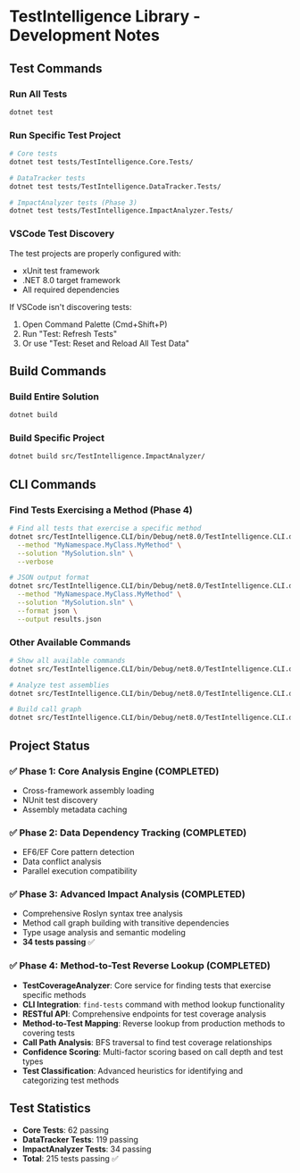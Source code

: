 # TestIntelligence Library - Development Notes

## Test Commands

### Run All Tests
```bash
dotnet test
```

### Run Specific Test Project
```bash
# Core tests
dotnet test tests/TestIntelligence.Core.Tests/

# DataTracker tests  
dotnet test tests/TestIntelligence.DataTracker.Tests/

# ImpactAnalyzer tests (Phase 3)
dotnet test tests/TestIntelligence.ImpactAnalyzer.Tests/
```

### VSCode Test Discovery
The test projects are properly configured with:
- xUnit test framework
- .NET 8.0 target framework
- All required dependencies

If VSCode isn't discovering tests:
1. Open Command Palette (Cmd+Shift+P)
2. Run "Test: Refresh Tests"
3. Or use "Test: Reset and Reload All Test Data"

## Build Commands

### Build Entire Solution
```bash
dotnet build
```

### Build Specific Project
```bash
dotnet build src/TestIntelligence.ImpactAnalyzer/
```

## CLI Commands

### Find Tests Exercising a Method (Phase 4)
```bash
# Find all tests that exercise a specific method
dotnet src/TestIntelligence.CLI/bin/Debug/net8.0/TestIntelligence.CLI.dll find-tests \
  --method "MyNamespace.MyClass.MyMethod" \
  --solution "MySolution.sln" \
  --verbose

# JSON output format
dotnet src/TestIntelligence.CLI/bin/Debug/net8.0/TestIntelligence.CLI.dll find-tests \
  --method "MyNamespace.MyClass.MyMethod" \
  --solution "MySolution.sln" \
  --format json \
  --output results.json
```

### Other Available Commands
```bash
# Show all available commands
dotnet src/TestIntelligence.CLI/bin/Debug/net8.0/TestIntelligence.CLI.dll --help

# Analyze test assemblies
dotnet src/TestIntelligence.CLI/bin/Debug/net8.0/TestIntelligence.CLI.dll analyze --path MySolution.sln

# Build call graph
dotnet src/TestIntelligence.CLI/bin/Debug/net8.0/TestIntelligence.CLI.dll callgraph --path MySolution.sln
```

## Project Status

### ✅ Phase 1: Core Analysis Engine (COMPLETED)
- Cross-framework assembly loading
- NUnit test discovery
- Assembly metadata caching

### ✅ Phase 2: Data Dependency Tracking (COMPLETED) 
- EF6/EF Core pattern detection
- Data conflict analysis
- Parallel execution compatibility

### ✅ Phase 3: Advanced Impact Analysis (COMPLETED)
- Comprehensive Roslyn syntax tree analysis
- Method call graph building with transitive dependencies
- Type usage analysis and semantic modeling
- **34 tests passing** ✅

### ✅ Phase 4: Method-to-Test Reverse Lookup (COMPLETED)
- **TestCoverageAnalyzer**: Core service for finding tests that exercise specific methods
- **CLI Integration**: `find-tests` command with method lookup functionality
- **RESTful API**: Comprehensive endpoints for test coverage analysis
- **Method-to-Test Mapping**: Reverse lookup from production methods to covering tests
- **Call Path Analysis**: BFS traversal to find test coverage relationships
- **Confidence Scoring**: Multi-factor scoring based on call depth and test types
- **Test Classification**: Advanced heuristics for identifying and categorizing test methods

## Test Statistics
- **Core Tests**: 62 passing
- **DataTracker Tests**: 119 passing  
- **ImpactAnalyzer Tests**: 34 passing
- **Total**: 215 tests passing ✅